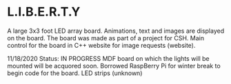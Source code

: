 # L.I.B.E.R.T.Y
 A large 3x3 foot LED array board. Animations, text and images are displayed on the board. The board was made as part of a project for CSH. Main control for the board in C++ 
 website for image requests (website).

11/18/2020
Status: IN PROGRESS
MDF board on which the lights will be mounted will be acquored soon. Borrowed RaspBerry Pi for winter break to begin code for the board.
LED strips (unknown)

